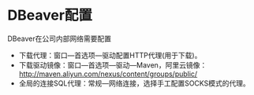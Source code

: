 # DBeaver配置

DBeaver在公司内部网络需要配置

- 下载代理：窗口—首选项—驱动配置HTTP代理(用于下载)。
- 下载驱动镜像：窗口—首选项—驱动—Maven，阿里云镜像：http://maven.aliyun.com/nexus/content/groups/public/
- 全局的连接SQL代理：常规—网络连接，选择手工配置SOCKS模式的代理。